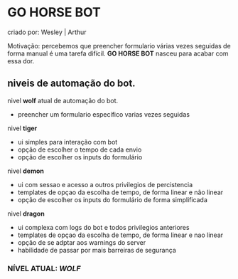 # GO HORSE BOT

criado por: Wesley | Arthur

Motivação: percebemos que preencher formulario várias vezes seguidas de forma manual é uma tarefa difícil. **GO HORSE BOT** nasceu para acabar com essa dor.


## niveis de automação do bot.

nivel **wolf** atual de automação do bot.
- preencher um formulario específico varias vezes seguidas 

nivel **tiger**
- ui simples para interação com bot 
- opção de escolher o tempo de cada envio
- opção de escolher os inputs do formulário

nivel **demon**
- ui com sessao e acesso a outros privilegios de percistencia
- templates de opçao da escolha de tempo, de forma linear e não linear 
- opção de escolher os inputs do formulário de forma simplificada

nivel **dragon** 
- ui complexa com logs do bot e todos privilegios anteriores
- templates de opçao da escolha de tempo, de forma linear e nao linear
- opção de se adptar aos warnings do server
- habilidade de passar por mais barreiras de segurança

### NÍVEL ATUAL:  **_WOLF_**